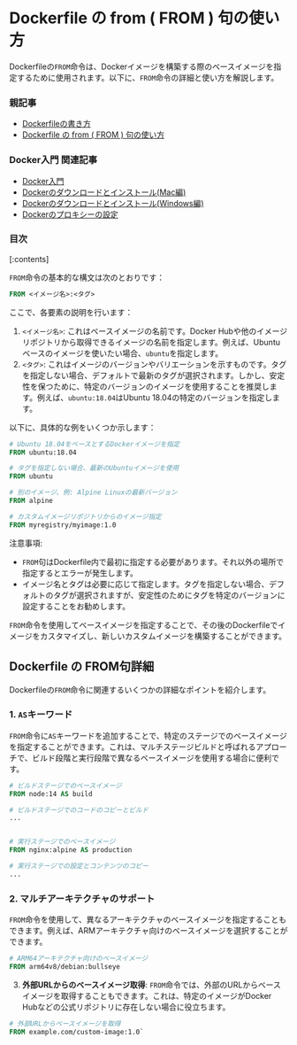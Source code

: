 

# Dockerfile の from ( FROM ) 句の使い方

Dockerfileの`FROM`命令は、Dockerイメージを構築する際のベースイメージを指定するために使用されます。以下に、`FROM`命令の詳細と使い方を解説します。



### 親記事

- [Dockerfileの書き方](https://minegishirei.hatenablog.com/entry/2023/09/11/102313)
- [Dockerfile の from ( FROM ) 句の使い方](https://minegishirei.hatenablog.com/entry/2023/09/12/111814)


### Docker入門 関連記事

- [Docker入門](https://minegishirei.hatenablog.com/entry/2023/09/02/213936)
- [Dockerのダウンロードとインストール(Mac編)](https://minegishirei.hatenablog.com/entry/2023/09/03/143528)
- [Dockerのダウンロードとインストール(Windows編)](https://minegishirei.hatenablog.com/entry/2023/09/04/115946)
- [Dockerのプロキシーの設定](https://minegishirei.hatenablog.com/entry/2023/09/05/120827)


### 目次

[:contents]



`FROM`命令の基本的な構文は次のとおりです：

```Dockerfile
FROM <イメージ名>:<タグ>
```

ここで、各要素の説明を行います：

1.  `<イメージ名>`: これはベースイメージの名前です。Docker Hubや他のイメージリポジトリから取得できるイメージの名前を指定します。例えば、Ubuntuベースのイメージを使いたい場合、`ubuntu`を指定します。
2.  `<タグ>`: これはイメージのバージョンやバリエーションを示すものです。タグを指定しない場合、デフォルトで最新のタグが選択されます。しかし、安定性を保つために、特定のバージョンのイメージを使用することを推奨します。例えば、`ubuntu:18.04`はUbuntu 18.04の特定のバージョンを指定します。

以下に、具体的な例をいくつか示します：


```Dockerfile
# Ubuntu 18.04をベースとするDockerイメージを指定
FROM ubuntu:18.04

# タグを指定しない場合、最新のUbuntuイメージを使用
FROM ubuntu

# 別のイメージ、例: Alpine Linuxの最新バージョン
FROM alpine

# カスタムイメージリポジトリからのイメージ指定
FROM myregistry/myimage:1.0
```

注意事項:

* `FROM`句はDockerfile内で最初に指定する必要があります。それ以外の場所で指定するとエラーが発生します。
* イメージ名とタグは必要に応じて指定します。タグを指定しない場合、デフォルトのタグが選択されますが、安定性のためにタグを特定のバージョンに設定することをお勧めします。

`FROM`命令を使用してベースイメージを指定することで、その後のDockerfileでイメージをカスタマイズし、新しいカスタムイメージを構築することができます。


## Dockerfile の FROM句詳細

Dockerfileの`FROM`命令に関連するいくつかの詳細なポイントを紹介します。

### 1.  **`AS`キーワード**

`FROM`命令に`AS`キーワードを追加することで、特定のステージでのベースイメージを指定することができます。これは、マルチステージビルドと呼ばれるアプローチで、ビルド段階と実行段階で異なるベースイメージを使用する場合に便利です。

```Dockerfile
# ビルドステージでのベースイメージ
FROM node:14 AS build

# ビルドステージでのコードのコピーとビルド
...


# 実行ステージでのベースイメージ
FROM nginx:alpine AS production

# 実行ステージでの設定とコンテンツのコピー
...
```


### 2.  **マルチアーキテクチャのサポート**

`FROM`命令を使用して、異なるアーキテクチャのベースイメージを指定することもできます。例えば、ARMアーキテクチャ向けのベースイメージを選択することができます。

```Dockerfile
# ARM64アーキテクチャ向けのベースイメージ
FROM arm64v8/debian:bullseye
```


3.  **外部URLからのベースイメージ取得**: `FROM`命令では、外部のURLからベースイメージを取得することもできます。これは、特定のイメージがDocker Hubなどの公式リポジトリに存在しない場合に役立ちます。

```Dockerfile
# 外部URLからベースイメージを取得
FROM example.com/custom-image:1.0`
```










